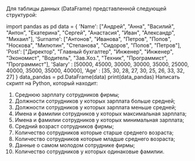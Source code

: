 Для таблицы данных (DataFrame) представленной следующей структурой:

import pandas as pd
data = {
       'Name': ["Андрей", "Анна", "Василий", "Антон", "Екатерина", "Сергей", "Анастасия", "Иван", "Александр", "Михаил"],
       'Surname': ["Антонов", "Иванова", "Петров", "Попов", "Носкова", "Милютин", "Степанова", "Сидоров", "Попов", "Петров"],
       'Post': ["Директор", "Главный бухгалтер", "Инженер", "Инженер", "Экономист", "Водитель", "Зав.Хоз.", "Техник", "Программист", "Программист"],
       'Salary' : [50000, 45000, 30000, 30000, 35000, 25000, 40000, 35000, 35000, 40000],
       'Age' : [35, 30, 28, 27, 30, 25, 26, 33, 32, 27]
 }
data_pandas = pd.DataFrame(data)
print(data_pandas)
Написать скрипт на Python, который находит:
1) Среднюю зарплату сотрудников фирмы;
2) Должности сотрудников у которых зарплата больше средней;
3) Должности сотрудников у которых зарплата меньше средней;
4) Имена и фамилии сотрудников у которых максимальная зарплата;
5) Имена и фамилии сотрудников у которых минимальная зарплата;
6) Средний возраст сотрудников фирмы;
7) Количество сотрудников которые старше среднего возраста;
8) Количество сотрудников которые младше среднего возраста;
9) Данные о самом молодом сотруднике фирмы;
10) Количество сотрудников у которых одинаковые фамилии.